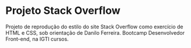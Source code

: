 # Projeto Stack Overflow

Projeto de reprodução do estilo do site Stack Overflow como exercício de HTML e CSS, sob orientação de Danilo Ferreira. Bootcamp Desenvolvedor Front-end, na IGTI cursos. 
